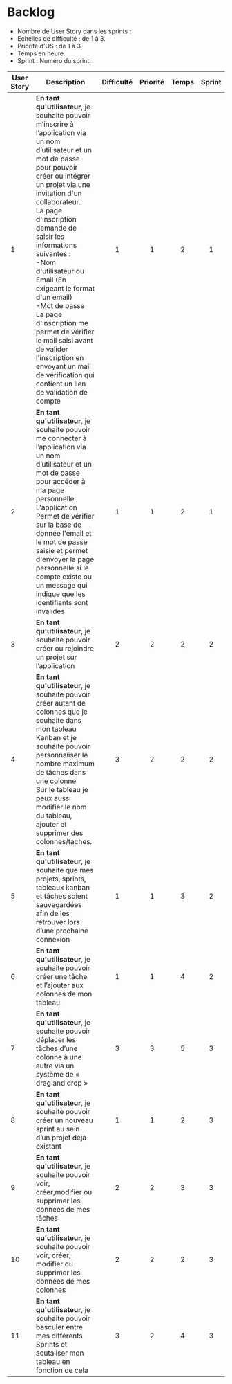 # Backlog

- Nombre de User Story dans les sprints :
- Echelles de difficulté : de 1 à 3.
- Priorité d'US : de 1 à 3.
- Temps en heure.
- Sprint : Numéro du sprint.

| User Story | Description                                                                                                                                                                                                                                                                                                                                                                                                                                                                                                                                      | Difficulté | Priorité | Temps | Sprint |
| ---------- | ------------------------------------------------------------------------------------------------------------------------------------------------------------------------------------------------------------------------------------------------------------------------------------------------------------------------------------------------------------------------------------------------------------------------------------------------------------------------------------------------------------------------------------------------ | :--------: | :------: | :---: | :----: |
| 1          | **En tant qu'utilisateur**, je souhaite pouvoir m’inscrire à l’application via un nom d’utilisateur et un mot de passe pour pouvoir créer ou intégrer un projet via une invitation d'un collaborateur. <br>La page d'inscription demande de saisir les informations suivantes : <br>-Nom d'utilisateur ou Email (En exigeant le format d'un email)<br>-Mot de passe<br>La page d'inscription me permet de vérifier le mail saisi avant de valider l'inscription en envoyant un mail de vérification qui contient un lien de validation de compte |     1      |    1     |   2   |   1    |
| 2          | **En tant qu'utilisateur**, je souhaite pouvoir me connecter à l’application via un nom d’utilisateur et un mot de passe pour accéder à ma page personnelle.<br> L'application Permet de vérifier sur la base de donnée l'email et le mot de passe saisie et permet d'envoyer la page personnelle si le compte existe ou un message qui indique que les identifiants sont invalides                                                                                                                                                              |     1      |    1     |   2  |   1    |
| 3          | **En tant qu'utilisateur**, je souhaite pouvoir créer ou rejoindre un projet sur l’application                                                                                                                                                                                                                                                                                                                                                                                                                                                   |     2      |    2     |   2   |   2    |
| 4          | **En tant qu'utilisateur**, je souhaite pouvoir créer autant de colonnes que je souhaite dans mon tableau Kanban et je souhaite pouvoir personnaliser le nombre maximum de tâches dans une colonne <br>Sur le tableau je peux aussi modifier le nom du tableau, ajouter et supprimer des colonnes/taches.                                                                                                                                                                                                                                        |     3      |    2     |   2   |   2    |
| 5          | **En tant qu'utilisateur**, je souhaite que mes projets, sprints, tableaux kanban et tâches soient sauvegardées afin de les retrouver lors d’une prochaine connexion                                                                                                                                                                                                                                                                                                                                                                             |     1      |    1     |   3   |   2    |
| 6          | **En tant qu'utilisateur**, je souhaite pouvoir créer une tâche et l’ajouter aux colonnes de mon tableau                                                                                                                                                                                                                                                                                                                                                                                                                                         |     1      |    1     |  4   |   2    |
| 7          | **En tant qu'utilisateur**, je souhaite pouvoir déplacer les tâches d’une colonne à une autre via un système de « drag and drop »                                                                                                                                                                                                                                                                                                                                                                                                                |     3      |    3     |   5   |   3    |
| 8          | **En tant qu'utilisateur**, je souhaite pouvoir créer un nouveau sprint au sein d’un projet déjà existant                                                                                                                                                                                                                                                                                                                                                                                                                                        |     1      |    1     |   2   |   3    |
| 9          | **En tant qu'utilisateur**, je souhaite pouvoir voir,  créer,modifier ou supprimer les données de mes tâches                                                                                                                                                                                                                                                                                                                                                                                                                                                       |    2     |   2     |   3   |   3    |
| 10         | **En tant qu'utilisateur**, je souhaite pouvoir voir, créer, modifier ou supprimer les données de mes colonnes                                                                                                                                                                                                                                                                                                                                                                                                                                                     |     2     |    2     |   2   |   3    |
| 11         | **En tant qu'utilisateur**, je souhaite pouvoir basculer entre mes différents Sprints et acutaliser mon tableau en fonction de cela                                                                                                                                                                                                                                                                                                                                                                                                              |     3      |    2     |   4   |   3    |
